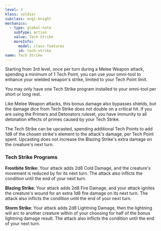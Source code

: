 ```yaml
---
level: 3
klass: soldier
subclass: engi-knight
mechanics:
  - type: global-note
    subType: action
    value: Tech Strike
    moreInfo:
      model: class-features
      id: tech-strike
name: Tech Strike
---
```

Starting from 3rd level, once per turn during a Melee Weapon attack, spending a minimum of 1 Tech Point, you can use
your omni-tool to enhance your wielded weapon's strike, limited to your Tech Point limit.

You may only have one Tech Strike program installed to your omni-tool per short or long rest.

Like Melee Weapon attacks, this bonus damage also bypasses shields, but the damage dice from Tech Strike does not
double on a critical hit. If you are using the Primers and Detonators ruleset, you have immunity to all
detonation effects of primes caused by your Tech Strike.

The Tech Strike can be upcasted, spending additional Tech Points to add 1d8 of the chosen strike's element to the
attack's damage, per Tech Point spent. Upcasting does not increase the Blazing Strike's extra damage on the creature's next turn.

### Tech Strike Programs

__Frostbite Strike:__ Your attack adds 2d8 Cold Damage, and the creature's movement is reduced by <me-distance length="15" />
for its next turn. The attack also inflicts the <me-condition id="primed" sub="cold" /> condition until the end of your next turn.

__Blazing Strike__: Your attack adds 2d8 Fire Damage, and your attack ignites the creature's wound for an extra
1d8 fire damage on its next turn. The attack also inflicts the <me-condition id="primed" sub="fire" /> condition until the end of your next turn.

__Storm Strike__: Your attack adds 2d8 Lightning Damage, then the lightning will arc to another creature within <me-distance length="5" />
of your choosing for half of the bonus lightning damage result. The attack also inflicts the <me-condition id="primed" sub="lightning" />
condition until the end of your next turn.
